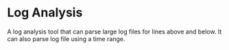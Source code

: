 #  Log Analysis

A log analysis tool that can parse large log files for lines above and below. It can also parse log file using a time range. 
